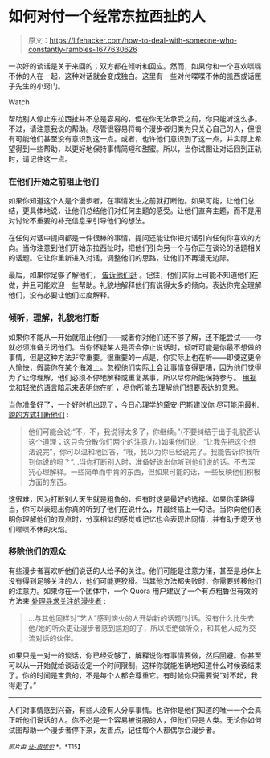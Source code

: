 # 如何对付一个经常东拉西扯的人

> 原文：<https://lifehacker.com/how-to-deal-with-someone-who-constantly-rambles-1677630626>

一次好的谈话是关于来回的；双方都在倾听和回应。然而，如果你和一个喜欢喋喋不休的人在一起，这种对话就会变成独白。这里有一些对付喋喋不休的凯西或话匣子先生的小窍门。

Watch

帮助别人停止东拉西扯并不总是容易的，但在你无法承受之前，你只能听这么多。不过，请注意我说的帮助。尽管很容易将每个漫步者归类为只关心自己的人，但很有可能他们甚至没有意识到这一点。或者，也许他们意识到了这一点，并实际上希望得到一些帮助，以更好地保持事情简短和甜蜜。所以，当你试图让对话回到正轨时，请记住这一点。

### 在他们开始之前阻止他们

如果你知道这个人是个漫步者，在事情发生之前就打断他。如果可能，让他们总结，更具体地说，让他们总结他们对任何主题的感受。让他们直奔主题，而不是用对讨论不重要的补充信息来引导他们的想法。

在任何对话中提问都是一件很棒的事情，提问还能让你把对话引向任何你喜欢的方向。当你注意到他们开始东拉西扯时，把他们引向另一个与你正在谈论的话题相关的话题。它让你重新进入对话，调整他们的思路，让他们不再漫无边际。

最后，如果你足够了解他们， [告诉他们逛](https://lifehacker.com/the-awkward-human-survival-guide-how-to-handle-lifes-m-5967410) 。记住，他们实际上可能不知道他们在做，并且可能欢迎一些帮助。礼貌地解释他们有说得太多的倾向。表达你完全理解他们，没有必要让他们过度解释。

### 倾听，理解，礼貌地打断

如果你不能从一开始就阻止他们——或者你对他们还不够了解，还不能尝试——你就必须准备关闭他们。当你怀疑某人是否会停止说话时，倾听可能是你最不想做的事情，但是这种方法非常重要。很重要的一点是，你实际上也在听——即使这更令人愉快，假装你在某个海滩上。忽视他们实际上会让事情变得更糟，因为他们觉得为了让你理解，他们必须不停地解释或重复某事，所以尽你所能保持参与。 [用视觉和轻微的语言暗示来表明你在听](https://lifehacker.com/how-to-deal-with-chronic-complainers-1668185689) ，尽你所能去理解他们想要表达的意思。

当你准备好了，一个好时机出现了，今日心理学的黛安·巴斯建议你 [尽可能用最礼貌的方式打断他们](http://www.psychologytoday.com/blog/the-couch/201204/5-steps-dealing-someone-who-wont-stop-talking) :

> 他们可能会说:“不，不，我说得太多了，你继续。”(不要纠结于出于礼貌否认这个道理；这只会分散你们两个的注意力。)如果他们说，“让我先把这个想法说完”，你可以温和地回答，“哦，我以为你已经说完了。我能告诉你我听到你说的吗？”...当你打断别人时，准备好说出你听到他们说的话。不去深究心理解释。一些简单而中肯的东西，但如果可能的话，一些反映他们积极方面的东西。

这很难，因为打断别人天生就是粗鲁的，但有时这是最好的选择。如果你策略得当，你可以表现出你真的听到了他们在说什么，并最终插上一句话。当你向他们表明你理解他们的观点时，分享相似的感觉或记忆也会表现出同情，并有助于熄灭他们喋喋不休的火焰。

### 移除他们的观众

有些漫步者喜欢听他们说话的人给予的关注。他们可能是注意力猪，甚至是总体上没有得到足够关注的人，他们可能更狡猾。当其他方法都失败时，你需要转移他们的注意力。如果你在一个团体中，一个 Quora 用户建议了一个有点粗鲁但有效的方法来 [处理寻求关注的漫步者](http://www.quora.com/How-do-you-deal-with-people-who-dominate-conversation) :

> ...与其他同样对“艺人”感到恼火的人开始新的话题/对话。没有什么比失去他/她的听众更让漫步者感到尴尬的了，所以拒绝做听众，和其他人成为交流对话的伙伴。

如果只是一对一的谈话，你已经受够了，解释说你有事情要做，然后回避。你甚至可以从一开始就给谈话设定一个时间限制，这样你就能准确地知道什么时候该结束了。你的时间是宝贵的，不是每个人都会尊重它。有时候你只需要说“对不起，我得走了。”

* * *

人们对事情感到兴奋，有些人没有人分享事情。也许你是他们知道的唯一一个会真正听他们说话的人。你不必是一个容易被说服的人，但他们只是人类。无论你如何试图帮助一个漫步者停下来，友善点，记住每个人都偶尔会漫步者。

<small>*照片由*</small> [<small>*让-皮埃尔*</small>](https://www.flickr.com/photos/dalbera/3600301569) <small>*。*T15】</small>